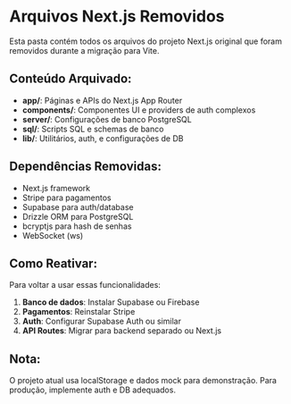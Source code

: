 # Arquivos Next.js Removidos

Esta pasta contém todos os arquivos do projeto Next.js original que foram removidos durante a migração para Vite.

## Conteúdo Arquivado:
- **app/**: Páginas e APIs do Next.js App Router
- **components/**: Componentes UI e providers de auth complexos
- **server/**: Configurações de banco PostgreSQL
- **sql/**: Scripts SQL e schemas de banco
- **lib/**: Utilitários, auth, e configurações de DB

## Dependências Removidas:
- Next.js framework
- Stripe para pagamentos
- Supabase para auth/database
- Drizzle ORM para PostgreSQL
- bcryptjs para hash de senhas
- WebSocket (ws)

## Como Reativar:
Para voltar a usar essas funcionalidades:

1. **Banco de dados**: Instalar Supabase ou Firebase
2. **Pagamentos**: Reinstalar Stripe
3. **Auth**: Configurar Supabase Auth ou similar
4. **API Routes**: Migrar para backend separado ou Next.js

## Nota:
O projeto atual usa localStorage e dados mock para demonstração.
Para produção, implemente auth e DB adequados.